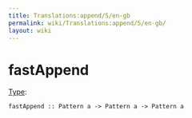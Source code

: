 ```yaml
---
title: Translations:append/5/en-gb
permalink: wiki/Translations:append/5/en-gb/
layout: wiki
---
```


# fastAppend

[Type](/wiki/Type_signature "wikilink"):

    fastAppend :: Pattern a -> Pattern a -> Pattern a
